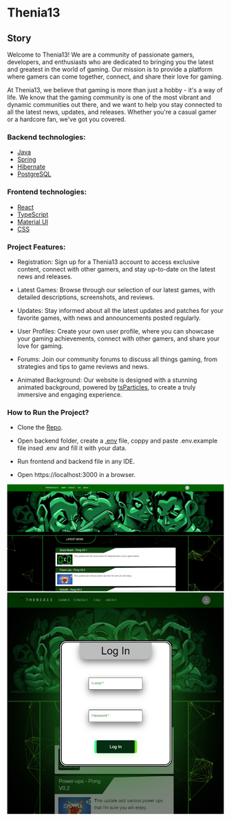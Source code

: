 # Thenia13

## Story

Welcome to Thenia13! We are a community of passionate gamers, developers, and enthusiasts who are dedicated to bringing you the latest and greatest in the world of gaming. Our mission is to provide a platform where gamers can come together, connect, and share their love for gaming.

At Thenia13, we believe that gaming is more than just a hobby - it's a way of life. We know that the gaming community is one of the most vibrant and dynamic communities out there, and we want to help you stay connected to all the latest news, updates, and releases. Whether you're a casual gamer or a hardcore fan, we've got you covered.

### Backend technologies:
- [Java](https://dev.java/learn/)
- [Spring](https://docs.spring.io/spring-framework/docs/current/reference/html/index.html)
- [Hibernate](https://hibernate.org/orm/documentation/6.2/)
- [PostgreSQL](https://www.postgresql.org/docs/)

### Frontend technologies:
- [React](https://legacy.reactjs.org/docs/getting-started.html)
- [TypeScript](https://www.typescriptlang.org/docs/)
- [Material UI](https://mui.com/)
- [CSS](https://developer.mozilla.org/en-US/docs/Web/CSS)

### Project Features:

- Registration: Sign up for a Thenia13 account to access exclusive content, connect with other gamers, and stay up-to-date on the latest news and releases.

- Latest Games: Browse through our selection of our latest games, with detailed descriptions, screenshots, and reviews.

- Updates: Stay informed about all the latest updates and patches for your favorite games, with news and announcements posted regularly.

- User Profiles: Create your own user profile, where you can showcase your gaming achievements, connect with other gamers, and share your love for gaming.

- Forums: Join our community forums to discuss all things gaming, from strategies and tips to game reviews and news.

- Animated Background: Our website is designed with a stunning animated background, powered by [tsParticles](https://particles.js.org/docs/), to create a truly immersive and engaging experience.

### How to Run the Project?

- Clone the [Repo](https://github.com/CatalinCatta/Thenia13.git).

- Open backend folder, create a [.env](https://www.dotenv.org/docs/) file, coppy and paste .env.example 
file insed .env and fill it with your data.

- Run frontend and backend file in any IDE.

- Open https://localhost:3000 in a browser.


![Home](Images/Home.jpg)
![LogIn](Images/LogIn.jpg)
